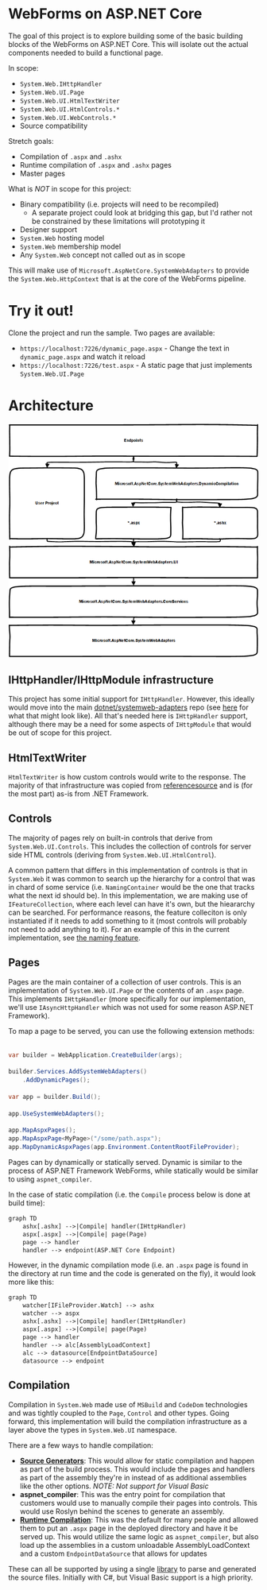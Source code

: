 # WebForms on ASP.NET Core

The goal of this project is to explore building some of the basic building blocks of the WebForms on ASP.NET Core. This will isolate out the actual components needed to build a functional page.

In scope:

- `System.Web.IHttpHandler`
- `System.Web.UI.Page`
- `System.Web.UI.HtmlTextWriter`
- `System.Web.UI.HtmlControls.*`
- `System.Web.UI.WebControls.*`
- Source compatibility

Stretch goals:

- Compilation of `.aspx` and `.ashx`
- Runtime compilation of `.aspx` and `.ashx` pages
- Master pages

What is *NOT* in scope for this project:

- Binary compatibility (i.e. projects will need to be recompiled)
    - A separate project could look at bridging this gap, but I'd rather not be constrained by these limitations will prototyping it
- Designer support
- `System.Web` hosting model
- `System.Web` membership model
- Any `System.Web` concept not called out as in scope

This will make use of `Microsoft.AspNetCore.SystemWebAdapters` to provide the `System.Web.HttpContext` that is at the core of the WebForms pipeline.

# Try it out!

Clone the project and run the sample. Two pages are available:
  - `https://localhost:7226/dynamic_page.aspx` - Change the text in `dynamic_page.aspx` and watch it reload
  - `https://localhost:7226/test.aspx` - A static page that just implements `System.Web.UI.Page`

# Architecture

![Architecture](./docs/images/ui-arch.png)

## IHttpHandler/IHttpModule infrastructure

This project has some initial support for `IHttpHandler`. However, this ideally would move into the main [dotnet/systemweb-adapters](https://github.com/dotnet/systemweb-adapters) repo (see [here](https://github.com/dotnet/systemweb-adapters/tree/tasou/http-application) for what that might look like). All that's needed here is `IHttpHandler` support, although there may be a need for some aspects of `IHttpModule` that would be out of scope for this project.

## HtmlTextWriter

`HtmlTextWriter` is how custom controls would write to the response. The majority of that infrastructure was copied from [referencesource](https://referencesource.microsoft.com/#System.Web/UI/HTMLTextWriter.cs,671c476a45af082b) and is (for the most part) as-is from .NET Framework.

## Controls

The majority of pages rely on built-in controls that derive from `System.Web.UI.Controls`. This includes the collection of controls for server side HTML controls (deriving from `System.Web.UI.HtmlControl`).

A common pattern that differs in this implementation of controls is that in `System.Web` it was common to search up the hierarchy for a control that was in chard of some service (i.e. `NamingContainer` would be the one that tracks what the next id should be). In this implementation, we are making use of `IFeatureCollection`, where each level can have it's own, but the hieararchy can be searched. For performance reasons, the feature colleciton is only instantiated if it needs to add something to it (most controls will probably not need to add anything to it). For an example of this in the current implementation, see [the naming feature](./src/WebForms/UI/Features/UniqueIdGeneratorFeature.cs).

## Pages

Pages are the main container of a collection of user controls. This is an implementation of `System.Web.UI.Page` or the contents of an `.aspx` page. This implements `IHttpHandler` (more specifically for our implementation, we'll use `IAsyncHttpHandler` which was not used for some reason ASP.NET Framework).

To map a page to be served, you can use the following extension methods:

```csharp

var builder = WebApplication.CreateBuilder(args);

builder.Services.AddSystemWebAdapters()
    .AddDynamicPages();

var app = builder.Build();

app.UseSystemWebAdapters();

app.MapAspxPages();
app.MapAspxPage<MyPage>("/some/path.aspx");
app.MapDynamicAspxPages(app.Environment.ContentRootFileProvider);
```

Pages can by dynamically or statically served. Dynamic is similar to the process of ASP.NET Framework WebForms, while statically would be similar to using `aspnet_compiler`.

In the case of static compilation (i.e. the `Compile` process below is done at build time):

```mermaid
graph TD
    ashx[.ashx] -->|Compile| handler(IHttpHandler)
    aspx[.aspx] -->|Compile| page(Page)
    page --> handler
    handler --> endpoint(ASP.NET Core Endpoint)
```

However, in the dynamic compilation mode (i.e. an `.aspx` page is found in the directory at run time and the code is generated on the fly), it would look more like this:

```mermaid
graph TD
    watcher[IFileProvider.Watch] --> ashx
    watcher --> aspx
    ashx[.ashx] -->|Compile| handler(IHttpHandler)
    aspx[.aspx] -->|Compile| page(Page)
    page --> handler
    handler --> alc[AssemblyLoadContext]
    alc --> datasource[EndpointDataSource]
    datasource --> endpoint
```

## Compilation

Compilation in `System.Web` made use of `MSBuild` and `CodeDom` technologies and was tightly coupled to the `Page`, `Control` and other types. Going forward, this implementation will build the compilation infrastructure as a layer above the types in `System.Web.UI` namespace.

There are a few ways to handle compilation:

- **[Source Generators](./gen/UI.Generator)**: This would allow for static compilation and happen as part of the build process. This would include the pages and handlers as part of the assembly they're in instead of as additional assemblies like the other options. *NOTE: Not support for Visual Basic*
- **aspnet_compiler**: This was the entry point for compilation that customers would use to manually compile their pages into controls. This would use Roslyn behind the scenes to generate an assembly.
- **[Runtime Compilation](./src/RuntimeCompilation)**: This was the default for many people and allowed them to put an `.aspx` page in the deployed directory and have it be served up. This would utilize the same logic as `aspnet_compiler`, but also load up the assemblies in a custom unloadable AssemblyLoadContext and a custom `EndpointDataSource` that allows for updates

These can all be supported by using a single [library](./gen/AspxParser/) to parse and generated the source files. Initially with C#, but Visual Basic support is a high priority.
